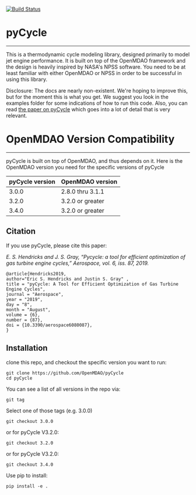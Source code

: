 [![Build Status](https://travis-ci.org/OpenMDAO/pyCycle.svg?branch=master)](https://travis-ci.org/OpenMDAO/pyCycle)

# pyCycle
--------------

This is a thermodynamic cycle modeling library, designed primarily to model jet engine performance. 
It is built on top of the OpenMDAO framework and the design is heavily inspired by NASA's NPSS software.
You need to be at least familiar with either OpenMDAO or NPSS in order to be successful in using this library. 

Disclosure: The docs are nearly non-existent. We're hoping to improve this, but for the moment this is what you get. 
We suggest you look in the examples folder for some indications of how to run this code. 
Also, you can read [the paper on pyCycle](https://www.mdpi.com/2226-4310/6/8/87/pdf) which goes into a lot of detail that is very relevant. 


# OpenMDAO Version Compatibility
----------------------------------
pyCycle is built on top of OpenMDAO, and thus depends on it. 
Here is the OpenMDAO version you need for the specific versions of pyCycle

| pyCycle version  | OpenMDAO version |
| -----------------| -------------    |
| 3.0.0            | 2.8.0 thru 3.1.1  |
| 3.2.0            | 3.2.0 or greater  |
| 3.4.0            | 3.2.0 or greater  |

## Citation

If you use pyCycle, please cite this paper: 

*E. S. Hendricks and J. S. Gray, “Pycycle: a tool for efficient optimization of gas turbine engine cycles,” Aerospace, vol. 6, iss. 87, 2019.*

    @article{Hendricks2019, 
    author="Eric S. Hendricks and Justin S. Gray" , 
    title = "pyCycle: A Tool for Efficient Optimization of Gas Turbine Engine Cycles", 
    journal = "Aerospace", 
    year = "2019", 
    day = "8", 
    month = "August",
    volume = {6},  
    number = {87},
    doi = {10.3390/aerospace6080087},
    }

## Installation 

clone this repo, and checkout the specific version you want to run: 

    git clone https://github.com/OpenMDAO/pyCycle
    cd pyCycle

You can see a list of all versions in the repo via: 

    git tag

Select one of those tags (e.g. 3.0.0)

    git checkout 3.0.0

or for pyCycle V3.2.0: 

    git checkout 3.2.0

or for pyCycle V3.2.0: 

    git checkout 3.4.0

Use pip to install: 

    pip install -e .
